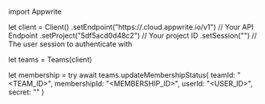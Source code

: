 import Appwrite

let client = Client()
    .setEndpoint("https://<REGION>.cloud.appwrite.io/v1") // Your API Endpoint
    .setProject("5df5acd0d48c2") // Your project ID
    .setSession("") // The user session to authenticate with

let teams = Teams(client)

let membership = try await teams.updateMembershipStatus(
    teamId: "<TEAM_ID>",
    membershipId: "<MEMBERSHIP_ID>",
    userId: "<USER_ID>",
    secret: "<SECRET>"
)

